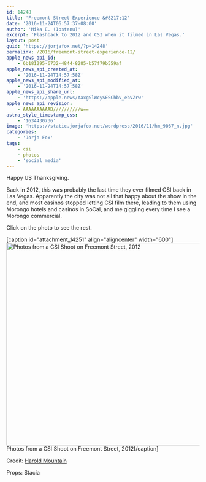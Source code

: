 ```yaml
---
id: 14248
title: 'Freemont Street Experience &#8217;12'
date: '2016-11-24T06:57:37-08:00'
author: 'Mika E. (Ipstenu)'
excerpt: 'Flashback to 2012 and CSI when it filmed in Las Vegas.'
layout: post
guid: 'https://jorjafox.net/?p=14248'
permalink: /2016/freemont-street-experience-12/
apple_news_api_id:
    - 6b181295-6732-4844-8285-b57f79b559af
apple_news_api_created_at:
    - '2016-11-24T14:57:58Z'
apple_news_api_modified_at:
    - '2016-11-24T14:57:58Z'
apple_news_api_share_url:
    - 'https://apple.news/AaxgSlWcySESChbV_ebVZrw'
apple_news_api_revision:
    - AAAAAAAAAAD//////////w==
astra_style_timestamp_css:
    - '1634430736'
image: 'https://static.jorjafox.net/wordpress/2016/11/hm_9067_n.jpg'
categories:
    - 'Jorja Fox'
tags:
    - csi
    - photos
    - 'social media'
---
```


Happy US Thanksgiving.

Back in 2012, this was probably the last time they ever filmed CSI back in Las Vegas. Apparently the city was not all that happy about the show in the end, and most casinos stopped letting CSI film there, leading to them using Morongo hotels and casinos in SoCal, and me giggling every time I see a Morongo commercial.

Click on the photo to see the rest.

[caption id="attachment_14251" align="aligncenter" width="600"]<a href="https://www.facebook.com/harold.mountain.5686/media_set?set=a.10151112835521958.442559.534606957&amp;type=3"><img class="size-large wp-image-14251" src="//static.jorjafox.net/wordpress/2016/11/hm_431699_n-960x844.jpg" alt="Photos from a CSI Shoot on Freemont Street, 2012" width="600" height="528" /></a> Photos from a CSI Shoot on Freemont Street, 2012[/caption]

Credit: <a href="https://www.facebook.com/harold.mountain.5686/media_set?set=a.10151112835521958.442559.534606957&amp;type=3">Harold Mountain</a>

Props: Stacia